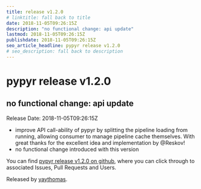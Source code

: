 ```yaml
---
title: release v1.2.0
# linktitle: fall back to title
date: 2018-11-05T09:26:15Z
description: "no functional change: api update"
lastmod: 2018-11-05T09:26:15Z
publishdate: 2018-11-05T09:26:15Z
seo_article_headline: pypyr release v1.2.0
# seo_description: fall back to description
---
```

# pypyr release v1.2.0
## no functional change: api update
Release Date: 2018-11-05T09:26:15Z

- improve API call-ability of pypyr by splitting the pipeline loading from running, allowing consumer to manage pipeline cache themselves. With great thanks for the excellent idea and implementation by @Reskov!
- no functional change introduced with this version

You can find [pypyr release v1.2.0 on github](https://github.com/pypyr/pypyr/releases/tag/v1.2.0), where you can 
click through to associated Issues, Pull Requests and Users.

Released by [yaythomas](https://github.com/yaythomas).

